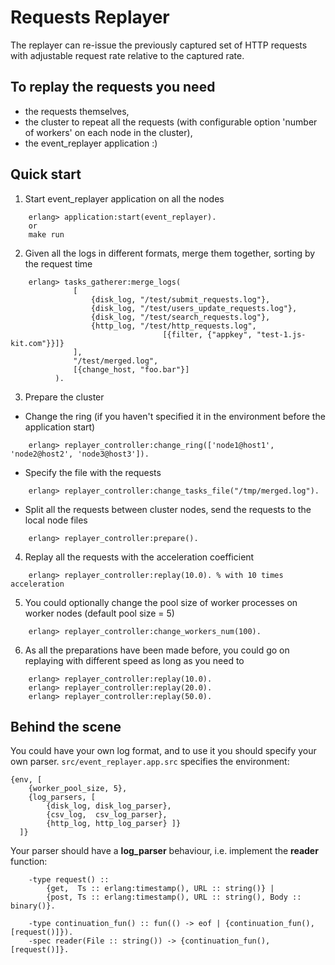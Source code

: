 Requests Replayer
=================

The replayer can re-issue the previously captured set of HTTP requests
with adjustable request rate relative to the captured rate.

To replay the requests you need
-------------------------------
* the requests themselves,
* the cluster to repeat all the requests (with configurable option 'number of workers' on each node in the cluster),
* the event_replayer application :)


Quick start
-----------

1. Start event_replayer application on all the nodes 
```
    erlang> application:start(event_replayer).
    or
    make run
```

2. Given all the logs in different formats, merge them together, sorting by the request time
```
    erlang> tasks_gatherer:merge_logs(
              [
                  {disk_log, "/test/submit_requests.log"},
                  {disk_log, "/test/users_update_requests.log"},
                  {disk_log, "/test/search_requests.log"},
                  {http_log, "/test/http_requests.log",
                                  [{filter, {"appkey", "test-1.js-kit.com"}}]}
              ],
              "/test/merged.log",
              [{change_host, "foo.bar"}]
          ).
```

3. Prepare the cluster
 * Change the ring (if you haven't specified it in the environment before the application start)
```
    erlang> replayer_controller:change_ring(['node1@host1', 'node2@host2', 'node3@host3']).
```
 * Specify the file with the requests
```
    erlang> replayer_controller:change_tasks_file("/tmp/merged.log").
```
 * Split all the requests between cluster nodes, send the requests to the local node files
```
    erlang> replayer_controller:prepare().
```

4. Replay all the requests with the acceleration coefficient
```
    erlang> replayer_controller:replay(10.0). % with 10 times acceleration
```

5. You could optionally change the pool size of worker processes on worker nodes (default pool size = 5)
```
    erlang> replayer_controller:change_workers_num(100).
```

6. As all the preparations have been made before, you could go on replaying with different speed as long as you need to
```
    erlang> replayer_controller:replay(10.0).
    erlang> replayer_controller:replay(20.0).
    erlang> replayer_controller:replay(50.0).
```


Behind the scene
----------------

You could have your own log format, and to use it you should specify your own parser.
`src/event_replayer.app.src` specifies the environment:
```
{env, [
    {worker_pool_size, 5},
    {log_parsers, [
        {disk_log, disk_log_parser},
        {csv_log,  csv_log_parser},
        {http_log, http_log_parser} ]}
  ]}
```


Your parser should have a **log_parser** behaviour, i.e. implement the **reader** function:
```
    -type request() ::
        {get,  Ts :: erlang:timestamp(), URL :: string()} |
        {post, Ts :: erlang:timestamp(), URL :: string(), Body :: binary()}.

    -type continuation_fun() :: fun(() -> eof | {continuation_fun(), [request()]}).
    -spec reader(File :: string()) -> {continuation_fun(), [request()]}.
```
